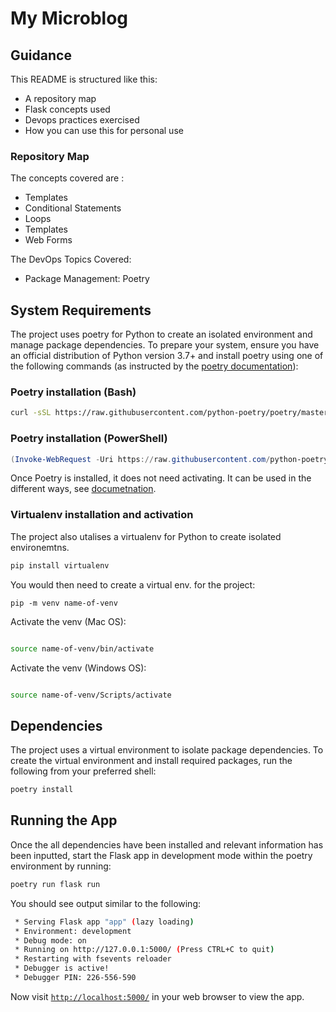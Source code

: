 # My Microblog

## Guidance

This README is structured like this:

- A repository map 
- Flask concepts used
- Devops practices exercised 
- How you can use this for personal use 

### Repository Map

The concepts covered are :

- Templates
- Conditional Statements
- Loops
- Templates
- Web Forms

The DevOps Topics Covered:

- Package Management: Poetry

## System Requirements

The project uses poetry for Python to create an isolated environment and manage package dependencies. To prepare your system, ensure you have an official distribution of Python version 3.7+ and install poetry using one of the following commands (as instructed by the [poetry documentation](https://python-poetry.org/docs/#system-requirements)):

### Poetry installation (Bash)

```bash
curl -sSL https://raw.githubusercontent.com/python-poetry/poetry/master/get-poetry.py | python -
```

### Poetry installation (PowerShell)

```powershell
(Invoke-WebRequest -Uri https://raw.githubusercontent.com/python-poetry/poetry/master/get-poetry.py -UseBasicParsing).Content | python -

```

Once Poetry is installed, it does not need activating. It can be used in the different ways, see [documetnation](https://python-poetry.org/docs/cli/). 

### Virtualenv installation and activation

The project also utalises a virtualenv for Python to create isolated environemtns. 

```bash
pip install virtualenv
```

You would then need to create a virtual env. for the project:

```
pip -m venv name-of-venv

```
Activate the venv (Mac OS):

```bash

source name-of-venv/bin/activate
```

Activate the venv (Windows OS):

```bash

source name-of-venv/Scripts/activate
```

## Dependencies

The project uses a virtual environment to isolate package dependencies. To create the virtual environment and install required packages, run the following from your preferred shell:

```bash
poetry install
```
## Running the App

Once the all dependencies have been installed and relevant information has been inputted, start the Flask app in development mode within the poetry environment by running:

```bash
poetry run flask run
```

You should see output similar to the following:

```bash
 * Serving Flask app "app" (lazy loading)
 * Environment: development
 * Debug mode: on
 * Running on http://127.0.0.1:5000/ (Press CTRL+C to quit)
 * Restarting with fsevents reloader
 * Debugger is active!
 * Debugger PIN: 226-556-590
```

Now visit [`http://localhost:5000/`](http://localhost:5000/) in your web browser to view the app.